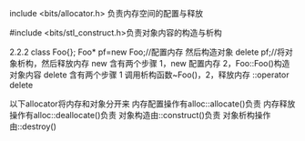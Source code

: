 include <bits/allocator.h> 负责内存空间的配置与释放

#include <bits/stl_construct.h>负责对象内容的构造与析构

2.2.2 
class Foo{};
Foo* pf=new Foo;//配置内存 然后构造对象
delete pf;//将对象析构，然后释放内存
new 含有两个步骤 1，new 配置内存 2，Foo::Foo()构造对象内容
delete 含有两个步骤 1 调用析构函数~Foo()，2，释放内存 ::operator delete

以下allocator将内存和对象分开来
内存配置操作有alloc::allocate()负责 内存释放操作有alloc::deallocate()负责
对象构造由::construct()负责 对象析构操作由::destroy()




